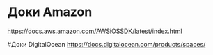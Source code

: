 
# Доки Amazon
https://docs.aws.amazon.com/AWSiOSSDK/latest/index.html

#Доки DigitalOcean
https://docs.digitalocean.com/products/spaces/

